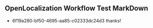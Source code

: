 ## OpenLocalization Workflow Test MarkDown
* 6f19a280-bf50-4695-aa85-c02333dc24d3 
thanks!<!--HONumber=Mar16_HO3-->
